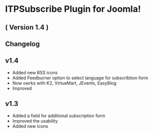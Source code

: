 ITPSubscribe Plugin for Joomla! 
==========================
( Version 1.4 )
--------------------------



Changelog
---------

v1.4
-----
* Added new RSS icons
* Added Feedburner option to select language for subscribtion form
* Now owrks with K2, VirtueMart, JEvents, EasyBlog
* Improved

v1.3
-----
* Added a field for additional subscription form
* Improved the usability
* Added new icons
